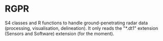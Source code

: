 # RGPR
S4 classes and R functions to handle ground-penetrating radar data (processing, visualisation, delineation).
It only reads the "*.dt1" extension (Sensors and Software) extension (for the moment).
